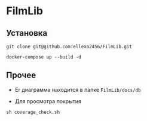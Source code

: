 # FilmLib

## Установка
```
git clone git@github.com:ellexo2456/FilmLib.git
```
```
docker-compose up --build -d
```

## Прочее

- Er диаграмма находится в папке `FilmLib/docs/db`

- Для просмотра покрытия
```
sh coverage_check.sh
```
